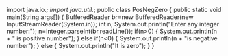 import java.io.*;
import java.util.*;
public class PosNegZero
{
public static void main(String args[])
{
BufferedReader br=new BufferedReader(new InputStreamReader(System.in));
int n;
System.out.println("Enter any integer number:");
n=Integer.parseInt(br.readLine());
if(n>0)
{
System.out.println(n + " is positive number");
}
else if(n<0)
{
System.out.println(n + "is negative number");
}
else
{
System.out.println("It is zero");
}
}
